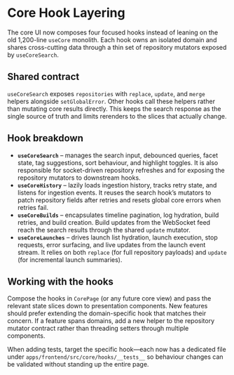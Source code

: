 # Core Hook Layering

The core UI now composes four focused hooks instead of leaning on the old 1,200-line `useCore` monolith. Each hook owns an isolated domain and shares cross-cutting data through a thin set of repository mutators exposed by `useCoreSearch`.

## Shared contract

`useCoreSearch` exposes `repositories` with `replace`, `update`, and `merge` helpers alongside `setGlobalError`. Other hooks call these helpers rather than mutating core results directly. This keeps the search response as the single source of truth and limits rerenders to the slices that actually change.

## Hook breakdown

- **`useCoreSearch`** – manages the search input, debounced queries, facet state, tag suggestions, sort behaviour, and highlight toggles. It is also responsible for socket-driven repository refreshes and for exposing the repository mutators to downstream hooks.
- **`useCoreHistory`** – lazily loads ingestion history, tracks retry state, and listens for ingestion events. It reuses the search hook’s mutators to patch repository fields after retries and resets global core errors when retries fail.
- **`useCoreBuilds`** – encapsulates timeline pagination, log hydration, build retries, and build creation. Build updates from the WebSocket feed reach the search results through the shared `update` mutator.
- **`useCoreLaunches`** – drives launch list hydration, launch execution, stop requests, error surfacing, and live updates from the launch event stream. It relies on both `replace` (for full repository payloads) and `update` (for incremental launch summaries).

## Working with the hooks

Compose the hooks in `CorePage` (or any future core view) and pass the relevant state slices down to presentation components. New features should prefer extending the domain-specific hook that matches their concern. If a feature spans domains, add a new helper to the repository mutator contract rather than threading setters through multiple components.

When adding tests, target the specific hook—each now has a dedicated file under `apps/frontend/src/core/hooks/__tests__` so behaviour changes can be validated without standing up the entire page.
